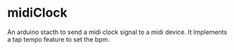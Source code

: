 midiClock
=========

An arduino stacth to send a midi clock signal to a midi device. It Implements a tap tempo feature to set the bpm.
